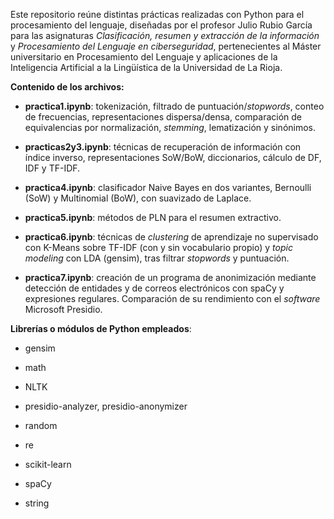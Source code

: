 Este repositorio reúne distintas prácticas realizadas con Python para el procesamiento del lenguaje, diseñadas por el profesor Julio Rubio García para las asignaturas *Clasificación, resumen y extracción de la información* y *Procesamiento del Lenguaje en ciberseguridad*, pertenecientes al Máster universitario en Procesamiento del Lenguaje y aplicaciones de la Inteligencia Artificial a la Lingüística de la Universidad de La Rioja.

**Contenido de los archivos:** 

- **practica1.ipynb**: tokenización, filtrado de puntuación/*stopwords*, conteo de frecuencias, representaciones dispersa/densa, comparación de equivalencias por normalización, *stemming*, lematización y sinónimos.

- **practicas2y3.ipynb**: técnicas de recuperación de información con índice inverso, representaciones SoW/BoW, diccionarios, cálculo de DF, IDF y TF-IDF.

- **practica4.ipynb**: clasificador Naive Bayes en dos variantes, Bernoulli (SoW) y Multinomial (BoW), con suavizado de Laplace.

- **practica5.ipynb**: métodos de PLN para el resumen extractivo.

- **practica6.ipynb**: técnicas de *clustering* de aprendizaje no supervisado con K-Means sobre TF-IDF (con y sin vocabulario propio) y *topic modeling* con LDA (gensim), tras filtrar *stopwords* y puntuación.

- **practica7.ipynb**: creación de un programa de anonimización mediante detección de entidades y de correos electrónicos con spaCy y expresiones regulares. Comparación de su rendimiento con el *software* Microsoft Presidio. 

**Librerías o módulos de Python empleados**: 
- gensim

- math

- NLTK

- presidio-analyzer, presidio-anonymizer

- random

- re

- scikit-learn

- spaCy

- string


